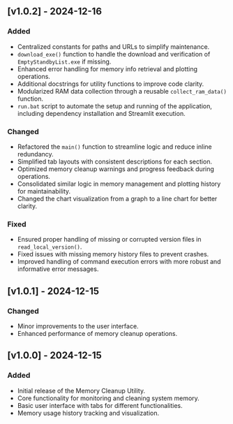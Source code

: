 ## [v1.0.2] - 2024-12-16

### Added
- Centralized constants for paths and URLs to simplify maintenance.
- `download_exe()` function to handle the download and verification of `EmptyStandbyList.exe` if missing.
- Enhanced error handling for memory info retrieval and plotting operations.
- Additional docstrings for utility functions to improve code clarity.
- Modularized RAM data collection through a reusable `collect_ram_data()` function.
- `run.bat` script to automate the setup and running of the application, including dependency installation and Streamlit execution.

### Changed
- Refactored the `main()` function to streamline logic and reduce inline redundancy.
- Simplified tab layouts with consistent descriptions for each section.
- Optimized memory cleanup warnings and progress feedback during operations.
- Consolidated similar logic in memory management and plotting history for maintainability.
- Changed the chart visualization from a graph to a line chart for better clarity.

### Fixed
- Ensured proper handling of missing or corrupted version files in `read_local_version()`.
- Fixed issues with missing memory history files to prevent crashes.
- Improved handling of command execution errors with more robust and informative error messages.

## [v1.0.1] - 2024-12-15

### Changed
- Minor improvements to the user interface.
- Enhanced performance of memory cleanup operations.

## [v1.0.0] - 2024-12-15

### Added
- Initial release of the Memory Cleanup Utility.
- Core functionality for monitoring and cleaning system memory.
- Basic user interface with tabs for different functionalities.
- Memory usage history tracking and visualization.